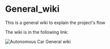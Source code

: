 # General_wiki
This is a general wiki to explain the project's flow

The wiki is in the following link:

![Autonomous Car General wiki](https://github.com/RaspBerry-Car-ROS/General_wiki/wiki)
